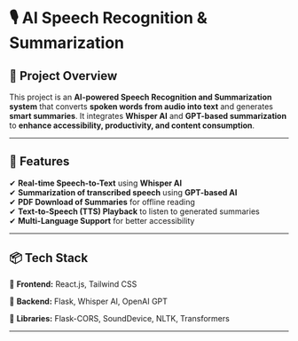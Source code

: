 # 🎙️ AI Speech Recognition & Summarization

## 📌 Project Overview
This project is an **AI-powered Speech Recognition and Summarization system** that converts **spoken words from audio into text** and generates **smart summaries**. It integrates **Whisper AI** and **GPT-based summarization** to **enhance accessibility, productivity, and content consumption**.

---

## 🚀 Features
✔ **Real-time Speech-to-Text** using **Whisper AI**  
✔ **Summarization of transcribed speech** using **GPT-based AI**  
✔ **PDF Download of Summaries** for offline reading  
✔ **Text-to-Speech (TTS) Playback** to listen to generated summaries  
✔ **Multi-Language Support** for better accessibility  


---

## 📦 Tech Stack
🔹 **Frontend:** React.js, Tailwind CSS  

🔹 **Backend:** Flask, Whisper AI, OpenAI GPT

🔹 **Libraries:** Flask-CORS, SoundDevice, NLTK, Transformers  

---

